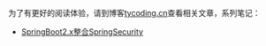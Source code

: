 为了有更好的阅读体验，请到博客[tycoding.cn](http://tycoding.cn)查看相关文章，系列笔记：

* [SpringBoot2.x整合SpringSecurity](https://tycoding.cn/2019/04/11/springboot-security/)

